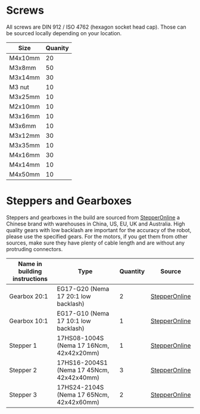 # Screws

All screws are DIN 912 / ISO 4762 (hexagon socket head cap). Those can be sourced locally depending on your location.

| Size    | Quanity  |
|---------|----------|
| M4x10mm | 20       |
| M3x8mm  | 50       |
| M3x14mm | 30       |
| M3 nut  | 10       | 
| M3x25mm | 10       | 
| M2x10mm | 10       | 
| M3x16mm | 10       | 
| M3x6mm  | 10       | 
| M3x12mm | 30       |
| M3x35mm | 10       |
| M4x16mm | 30       |
| M4x14mm | 10       |
| M4x50mm | 10       |

# Steppers and Gearboxes

Steppers and gearboxes in the build are sourced from [StepperOnline](https://www.omc-stepperonline.com/) a Chinese brand with warehouses in China, US, EU, UK and Australia. High quality gears with low backlash are important for the accuracy of the robot, please use the specified gears. For the motors, if you get them from other sources, make sure they have plenty of cable length and are without any protruding connectors.

| Name in building instructions | Type                                | Quantity  |  Source
|-------------------------------|-------------------------------------|-----------|--------|
| Gearbox 20:1                  | EG17-G20 (Nema 17 20:1 low backlash)            |         2 | [StepperOnline](https://www.omc-stepperonline.com/eg-series-planetary-gearbox-gear-ratio-20-1-backlash-20-arc-min-for-nema-17-stepper-motor-eg17-g20) |
| Gearbox 10:1                  | EG17-G10 (Nema 17 10:1 low backlash)            |         1 | [StepperOnline](https://www.omc-stepperonline.com/eg-series-planetary-gearbox-gear-ratio-10-1-backlash-15-arc-min-for-nema-17-stepper-motor-eg17-g10) |
| Stepper 1 | 17HS08-1004S (Nema 17 16Ncm, 42x42x20mm) | 1 | [StepperOnline](https://www.omc-stepperonline.com/nema-17-bipolar-1-8deg-16ncm-22-6oz-in-1a-3-7v-42x42x20mm-4-wires-17hs08-1004s) |
| Stepper 2 | 17HS16-2004S1 (Nema 17 45Ncm, 42x42x40mm) | 3 | [StepperOnline](https://www.omc-stepperonline.com/nema-17-bipolar-45ncm-64oz-in-2a-42x42x40mm-4-wires-w-1m-cable-connector-17hs16-2004s1)
| Stepper 3 | 17HS24-2104S (Nema 17 65Ncm, 42x42x60mm) | 2 | [StepperOnline](https://www.omc-stepperonline.com/nema-17-bipolar-1-8deg-65ncm-92oz-in-2-1a-3-36v-42x42x60mm-4-wires-17hs24-2104s) |
